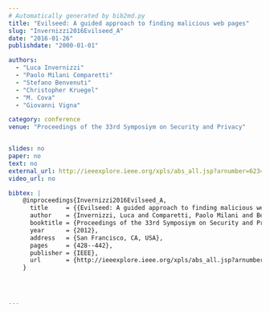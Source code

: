 ```yaml
---
# Automatically generated by bib2md.py
title: "Evilseed: A guided approach to finding malicious web pages"
slug: "Invernizzi2016Evilseed_A"
date: "2016-01-26"
publishdate: "2000-01-01"

authors:
  - "Luca Invernizzi"
  - "Paolo Milani Comparetti"
  - "Stefano Benvenuti"
  - "Christopher Kruegel"
  - "M. Cova"
  - "Giovanni Vigna"

category: conference
venue: "Proceedings of the 33rd Symposiym on Security and Privacy"


slides: no
paper: no
text: no
external_url: http://ieeexplore.ieee.org/xpls/abs_all.jsp?arnumber=6234428
video_url: no

bibtex: |
    @inproceedings{Invernizzi2016Evilseed_A,
      title     = {{Evilseed: A guided approach to finding malicious web pages}},
      author    = {Invernizzi, Luca and Comparetti, Paolo Milani and Benvenuti, Stefano and Kruegel, Christopher and Cova, M. and Vigna, Giovanni},
      booktitle = {Proceedings of the 33rd Symposiym on Security and Privacy},
      year      = {2012},
      address   = {San Francisco, CA, USA},
      pages     = {428--442},
      publisher = {IEEE},
      url       = {http://ieeexplore.ieee.org/xpls/abs_all.jsp?arnumber=6234428}
    }




---
```


